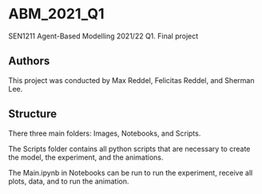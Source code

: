 # ABM_2021_Q1
SEN1211 Agent-Based Modelling 2021/22 Q1. Final project

## Authors
This project was conducted by Max Reddel, Felicitas Reddel, and Sherman Lee.

## Structure

There three main folders: Images, Notebooks, and Scripts.

The Scripts folder contains all python scripts that are necessary to create the model, the experiment, and the animations.

The Main.ipynb in Notebooks can be run to run the experiment, receive all plots, data, and to run the animation.
